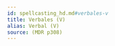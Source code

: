 ```yaml
---
id: spellcasting_hd.md#verbales-v
title: Verbales (V)
alias: Verbal (V)
source: (MDR p308)
---
```


